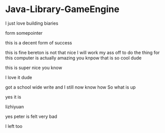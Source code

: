 # Java-Library-GameEngine

I just love building biaries

form somepointer

this is a decent form of success

this is fine
bereton is not that nice
I will work my ass off
to do the thing for this
computer is actually amazing you knpow
that is so cool dude

this is super nice you know

I love it dude

got a school wide write and I still now know how
So what is up

yes it is

lizhiyuan

yes peter is felt very bad

I left too
